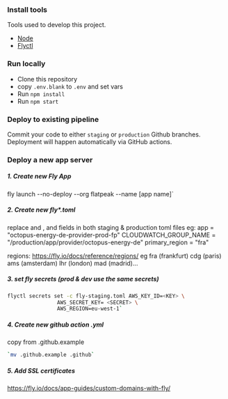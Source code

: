 ### Install tools

Tools used to develop this project.

- [Node](https://nodejs.dev)
- [Flyctl](https://fly.io/docs/flyctl/installing/)


### Run locally

- Clone this repository
- copy `.env.blank` to `.env` and set vars
- Run `npm install`
- Run `npm start`

### Deploy to existing pipeline

Commit your code to either `staging` or `production` Github branches. Deployment will happen automatically via GitHub actions.

### Deploy a new app server

##### 1. Create new Fly App
fly launch --no-deploy --org flatpeak --name [app name]`

##### 2. Create new fly*.toml
replace <app name> and <provider>, and <region> fields in both staging & production toml files
eg: app = "octopus-energy-de-provider-prod-fp"
    CLOUDWATCH_GROUP_NAME = "/production/app/provider/octopus-energy-de"
    primary_region = "fra"

regions: https://fly.io/docs/reference/regions/
eg fra (frankfurt) cdg (paris) ams (amsterdam) lhr (london) mad (madrid)...

##### 3. set fly secrets (prod & dev use the same secrets)
```bash
flyctl secrets set -c fly-staging.toml AWS_KEY_ID=<KEY> \
                AWS_SECRET_KEY= <SECRET> \
                AWS_REGION=eu-west-1`
```

##### 4. Create new github action .yml
copy from .github.example
```bash
`mv .github.example .github`
```

##### 5. Add SSL certificates
<https://fly.io/docs/app-guides/custom-domains-with-fly/>

